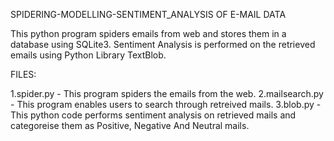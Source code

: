 SPIDERING-MODELLING-SENTIMENT_ANALYSIS OF E-MAIL DATA

  This python program spiders emails from web and stores them in a database using SQLite3. Sentiment Analysis is performed                 on the retrieved emails using Python Library TextBlob.


FILES:

1.spider.py - This program spiders the emails from the web.
2.mailsearch.py - This program enables users to search through retreived mails.
3.blob.py - This python code performs sentiment analysis on retrieved mails and categoreise them as Positive, Negative And Neutral mails.
  
